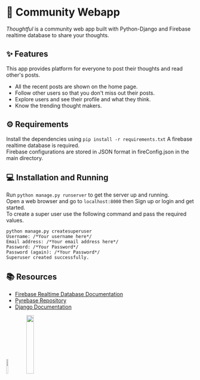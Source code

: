 # :two_men_holding_hands: Community Webapp
*Thoughtful* is a community web app built with Python-Django and Firebase realtime database to share your thoughts.

## :sparkles: Features
This app provides platform for everyone to post their thoughts and read other's posts.
- All the recent posts are shown on the home page.
- Follow other users so that you don't miss out their posts.
- Explore users and see their profile and what they think.
- Know the trending thought makers.

## ⚙ Requirements
Install the dependencies using ```pip install -r requirements.txt```
A firebase realtime database is required.<br>
Firebase configurations are stored in JSON format in fireConfig.json in the main directory.

## 💻 Installation and Running
Run ```python manage.py runserver``` to get the server up and running.<br>
Open a web browser and go to ```localhost:8000``` then Sign up or login and get started.<br>
To create a super user use the following command and pass the required values.
```
python manage.py createsuperuser
Username: /*Your username here*/
Email address: /*Your email address here*/
Password: /*Your Password*/
Password (again): /*Your Password*/
Superuser created successfully.
```

## 📚 Resources
- [Firebase Realtime Database Documentation](https://firebase.google.com/docs/database)
- [Pyrebase Repository](https://github.com/thisbejim/Pyrebase)
- [Django Documentation](https://docs.djangoproject.com/en/4.0/contents/)

<img src="https://i0.wp.com/copyassignment.com/wp-content/uploads/2021/08/Django-logo.jpg?fit=474%2C474&ssl=1" width=10%>&nbsp;<img src="https://firebase.google.com/images/brand-guidelines/logo-built_white.png" width=20%>
